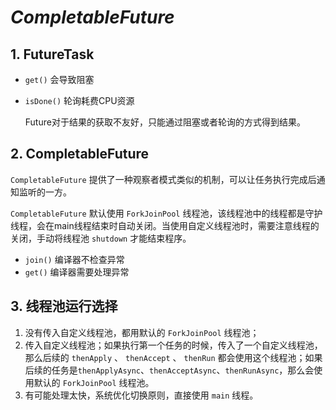 # $CompletableFuture$

## 1. FutureTask

- `get()` 会导致阻塞
- `isDone()` 轮询耗费CPU资源

  Future对于结果的获取不友好，只能通过阻塞或者轮询的方式得到结果。

## 2. CompletableFuture

  `CompletableFuture` 提供了一种观察者模式类似的机制，可以让任务执行完成后通知监听的一方。

  `CompletableFuture` 默认使用 `ForkJoinPool` 线程池，该线程池中的线程都是守护线程，会在main线程结束时自动关闭。当使用自定义线程池时，需要注意线程的关闭，手动将线程池 `shutdown` 才能结束程序。

- `join()` 编译器不检查异常
- `get()` 编译器需要处理异常

## 3. 线程池运行选择

1. 没有传入自定义线程池，都用默认的 `ForkJoinPool` 线程池；
2. 传入自定义线程池；如果执行第一个任务的时候，传入了一个自定义线程池，那么后续的 `thenApply` 、 `thenAccept` 、 `thenRun` 都会使用这个线程池；如果后续的任务是`thenApplyAsync`、`thenAcceptAsync`、`thenRunAsync`，那么会使用默认的 `ForkJoinPool` 线程池。
3. 有可能处理太快，系统优化切换原则，直接使用 `main` 线程。
